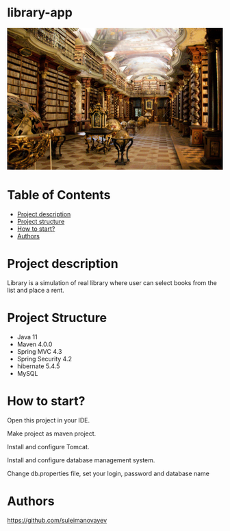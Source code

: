 # library-app
![library-app](/src/main/java/mate/academy/spring/image/library.jpg)

# Table of Contents
* [Project 
description](#description)
* [Project structure](#structure)
* [How to start?](#start)
* [Authors](#authors)

# <a name="description"></a>Project description
Library is a simulation of real library where user can select books from the list and place a rent.

# <a name="structure"></a>Project Structure
* Java 11
* Maven 4.0.0
* Spring MVC 4.3
* Spring Security 4.2
* hibernate 5.4.5
* MySQL


# <a name="start"></a>How to start?
Open this project in your IDE.

Make project as maven project.

Install and configure Tomcat.

Install and configure database management system.

Change db.properties file, set your login, password and database name


# <a name="authors"></a>Authors
https://github.com/suleimanovayev

